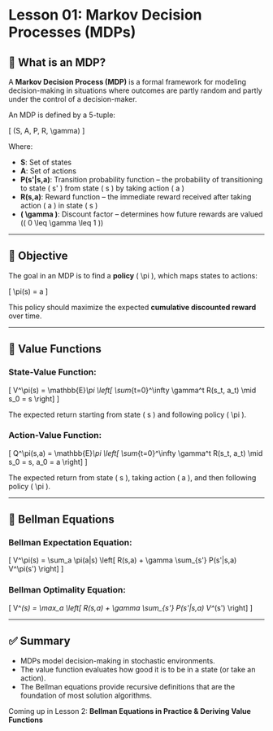 # Lesson 01: Markov Decision Processes (MDPs)

## 🧠 What is an MDP?
A **Markov Decision Process (MDP)** is a formal framework for modeling decision-making in situations where outcomes are partly random and partly under the control of a decision-maker.

An MDP is defined by a 5-tuple:

\[ (S, A, P, R, \gamma) \]

Where:
- **S**: Set of states
- **A**: Set of actions
- **P(s'|s,a)**: Transition probability function – the probability of transitioning to state \( s' \) from state \( s \) by taking action \( a \)
- **R(s,a)**: Reward function – the immediate reward received after taking action \( a \) in state \( s \)
- **\( \gamma \)**: Discount factor – determines how future rewards are valued (\( 0 \leq \gamma \leq 1 \))

---

## 🎯 Objective
The goal in an MDP is to find a **policy** \( \pi \), which maps states to actions:

\[ \pi(s) = a \]

This policy should maximize the expected **cumulative discounted reward** over time.

---

## 🔢 Value Functions

### State-Value Function:
\[ V^\pi(s) = \mathbb{E}_\pi \left[ \sum_{t=0}^\infty \gamma^t R(s_t, a_t) \mid s_0 = s \right] \]

The expected return starting from state \( s \) and following policy \( \pi \).

### Action-Value Function:
\[ Q^\pi(s,a) = \mathbb{E}_\pi \left[ \sum_{t=0}^\infty \gamma^t R(s_t, a_t) \mid s_0 = s, a_0 = a \right] \]

The expected return from state \( s \), taking action \( a \), and then following policy \( \pi \).

---

## 🧮 Bellman Equations

### Bellman Expectation Equation:
\[ V^\pi(s) = \sum_a \pi(a|s) \left[ R(s,a) + \gamma \sum_{s'} P(s'|s,a) V^\pi(s') \right] \]

### Bellman Optimality Equation:
\[ V^*(s) = \max_a \left[ R(s,a) + \gamma \sum_{s'} P(s'|s,a) V^*(s') \right] \]

---

## ✅ Summary
- MDPs model decision-making in stochastic environments.
- The value function evaluates how good it is to be in a state (or take an action).
- The Bellman equations provide recursive definitions that are the foundation of most solution algorithms.

Coming up in Lesson 2: **Bellman Equations in Practice & Deriving Value Functions**